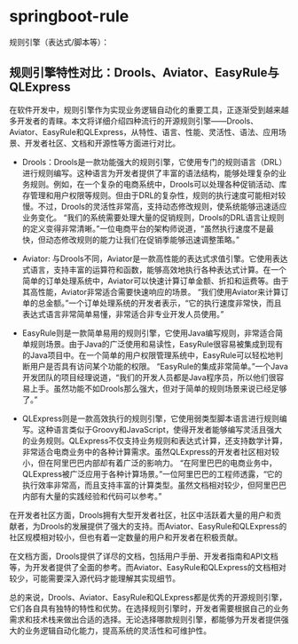 # springboot-rule


规则引擎（表达式/脚本等）：



## 规则引擎特性对比：Drools、Aviator、EasyRule与QLExpress

在软件开发中，规则引擎作为实现业务逻辑自动化的重要工具，正逐渐受到越来越多开发者的青睐。本文将详细介绍四种流行的开源规则引擎——Drools、Aviator、EasyRule和QLExpress，从特性、语言、性能、灵活性、语法、应用场景、开发者社区、文档和开源性等方面进行对比。

- Drools：Drools是一款功能强大的规则引擎，它使用专门的规则语言（DRL）进行规则编写。这种语言为开发者提供了丰富的语法结构，能够处理复杂的业务规则。例如，在一个复杂的电商系统中，Drools可以处理各种促销活动、库存管理和用户权限等规则。但由于DRL的复杂性，规则的执行速度可能相对较慢。不过，Drools的灵活性非常高，支持动态修改规则，使系统能够迅速适应业务变化。
“我们的系统需要处理大量的促销规则，Drools的DRL语言让规则的定义变得非常清晰。”一位电商平台的架构师说道，“虽然执行速度不是最快，但动态修改规则的能力让我们在促销季能够迅速调整策略。”

- Aviator: 与Drools不同，Aviator是一款高性能的表达式求值引擎。它使用表达式语言，支持丰富的运算符和函数，能够高效地执行各种表达式计算。在一个简单的订单处理系统中，Aviator可以快速计算订单金额、折扣和运费等。由于其高性能，Aviator非常适合需要快速响应的场景。
“我们使用Aviator来计算订单的总金额。”一个订单处理系统的开发者表示，“它的执行速度非常快，而且表达式语言非常简单易懂，非常适合非专业开发人员使用。”

- EasyRule则是一款简单易用的规则引擎，它使用Java编写规则，非常适合简单规则场景。由于Java的广泛使用和易读性，EasyRule很容易被集成到现有的Java项目中。在一个简单的用户权限管理系统中，EasyRule可以轻松地判断用户是否具有访问某个功能的权限。
“EasyRule的集成非常简单。”一个Java开发团队的项目经理说道，“我们的开发人员都是Java程序员，所以他们很容易上手。虽然功能不如Drools那么强大，但对于简单的规则场景来说已经足够了。”

- QLExpress则是一款高效执行的规则引擎，它使用弱类型脚本语言进行规则编写。这种语言类似于Groovy和JavaScript，使得开发者能够编写灵活且强大的业务规则。QLExpress不仅支持业务规则和表达式计算，还支持数学计算，非常适合电商业务中的各种计算需求。虽然QLExpress的开发者社区相对较小，但在阿里巴巴内部却有着广泛的影响力。
“在阿里巴巴的电商业务中，QLExpress被广泛应用于各种计算场景。”一位阿里巴巴的工程师透露，“它的执行效率非常高，而且支持丰富的计算类型。虽然文档相对较少，但阿里巴巴内部有大量的实践经验和代码可以参考。”

在开发者社区方面，Drools拥有大型开发者社区，社区中活跃着大量的用户和贡献者，为Drools的发展提供了强大的支持。而Aviator、EasyRule和QLExpress的社区规模相对较小，但也有着一定数量的用户和开发者在积极贡献。

在文档方面，Drools提供了详尽的文档，包括用户手册、开发者指南和API文档等，为开发者提供了全面的参考。而Aviator、EasyRule和QLExpress的文档相对较少，可能需要深入源代码才能理解其实现细节。

总的来说，Drools、Aviator、EasyRule和QLExpress都是优秀的开源规则引擎，它们各自具有独特的特性和优势。在选择规则引擎时，开发者需要根据自己的业务需求和技术栈来做出合适的选择。无论选择哪款规则引擎，都能够为开发者提供强大的业务逻辑自动化能力，提高系统的灵活性和可维护性。

